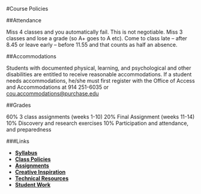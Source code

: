 #Course Policies

##Attendance

Miss 4 classes and you automatically fail. This is not negotiable. Miss 3 classes and lose a grade (so A+ goes to A etc). Come to class late – after 8.45 or leave early – before 11.55 and that counts as half an absence.

##Accommodations

Students with documented physical, learning, and psychological and other disabilities are entitled to receive reasonable accommodations. If a student needs accommodations, he/she must first register with the Office of Access and Accommodations at 914 251-6035 or cou.accommodations@purchase.edu

##Grades

60% 3 class assignments (weeks 1-10)
20% Final Assignment (weeks 11-14)
10% Discovery and research exercises
10% Participation and attendance, and preparedness



###Links
* **[Syllabus](https://github.com/tegacodes/Drawing-Seeing-Moving-with-Code/blob/gh-pages/README.md)**
* **[Class Policies](https://github.com/tegacodes/Drawing-Seeing-Moving-with-Code/blob/gh-pages/docs/policies.md)**  
* **[Assignments](https://github.com/tegacodes/Drawing-Seeing-Moving-with-Code/blob/gh-pages/docs/deliverables.md)**  
* **[Creative Inspiration](https://github.com/tegacodes/Drawing-Seeing-Moving-with-Code/blob/gh-pages/docs/research.md)**  
* **[Technical Resources](https://github.com/tegacodes/Drawing-Seeing-Moving-with-Code/blob/gh-pages/docs/techResources.md)**
* **[Student Work](http://tegacodes.github.io/Drawing-Seeing-Moving-with-Code/)**
